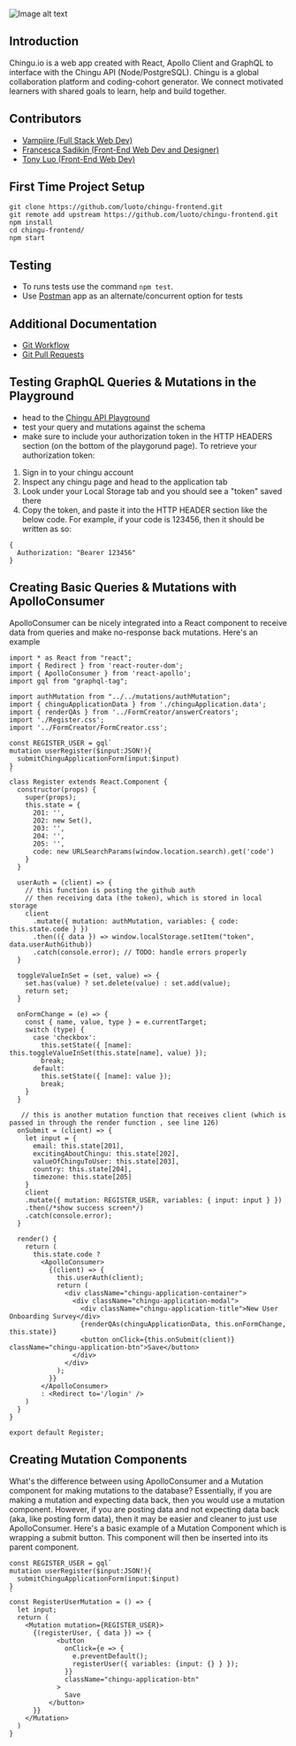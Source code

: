 ![Image alt text](https://i.imgur.com/Bbtlvom.png)

## Introduction
Chingu.io is a web app created with React, Apollo Client and GraphQL to interface with the Chingu API (Node/PostgreSQL). Chingu is a global collaboration platform and coding-cohort generator. We connect motivated learners with shared goals to learn, help and build together. 

## Contributors
* [Vampiire (Full Stack Web Dev)](https://github.com/the-vampiire)
* [Francesca Sadikin (Front-End Web Dev and Designer)](https://github.com/serpient)
* [Tony Luo (Front-End Web Dev)](https://github.com/luoto)


## First Time Project Setup
```
git clone https://github.com/luoto/chingu-frontend.git
git remote add upstream https://github.com/luoto/chingu-frontend.git
npm install
cd chingu-frontend/
npm start
```
## Testing
- To runs tests use the command `npm test`.
- Use [Postman](https://www.getpostman.com/) app as an alternate/concurrent option for tests

## Additional Documentation 
- [Git Workflow](https://project-match.gitbook.io/project-match/pull-request-guide)
- [Git Pull Requests](https://project-match.gitbook.io/project-match/git-pull-request-guide)

## Testing GraphQL Queries & Mutations in the Playground
- head to the [Chingu API Playground](https://api.chingu.io/graphql)
- test your query and mutations against the schema
- make sure to include your authorization token in the HTTP HEADERS section (on the bottom of the playgorund page). To retrieve your authorization token:
1. Sign in to your chingu account
2. Inspect any chingu page and head to the application tab
3. Look under your Local Storage tab and you should see a "token" saved there
4. Copy the token, and paste it into the HTTP HEADER section like the below code. For example, if your code is 123456, then it should be written as so:
```
{
  Authorization: "Bearer 123456"
}
```
## Creating Basic Queries & Mutations with ApolloConsumer
ApolloConsumer can be nicely integrated into a React component to receive data from queries and make no-response back mutations.
Here's an example
```
import * as React from "react";
import { Redirect } from 'react-router-dom';
import { ApolloConsumer } from 'react-apollo';
import gql from "graphql-tag";

import authMutation from "../../mutations/authMutation";
import { chinguApplicationData } from './chinguApplication.data';
import { renderQAs } from '../FormCreator/answerCreators';
import './Register.css';
import '../FormCreator/FormCreator.css';

const REGISTER_USER = gql`
mutation userRegister($input:JSON!){
  submitChinguApplicationForm(input:$input)
}
`
class Register extends React.Component {
  constructor(props) {
    super(props);
    this.state = {
      201: '',
      202: new Set(),
      203: '',
      204: '',
      205: '',
      code: new URLSearchParams(window.location.search).get('code')
    }
  }

  userAuth = (client) => {
    // this function is posting the github auth
    // then receiving data (the token), which is stored in local storage
    client
      .mutate({ mutation: authMutation, variables: { code: this.state.code } })
      .then(({ data }) => window.localStorage.setItem("token", data.userAuthGithub))
      .catch(console.error); // TODO: handle errors properly
  }

  toggleValueInSet = (set, value) => {
    set.has(value) ? set.delete(value) : set.add(value);
    return set;
  }
  
  onFormChange = (e) => {
    const { name, value, type } = e.currentTarget;
    switch (type) {
      case 'checkbox':
        this.setState({ [name]: this.toggleValueInSet(this.state[name], value) });
        break;
      default:
        this.setState({ [name]: value });
        break;
    }
  }

   // this is another mutation function that receives client (which is passed in through the render function , see line 126)
  onSubmit = (client) => {
    let input = {
      email: this.state[201],
      excitingAboutChingu: this.state[202],
      valueOfChinguToUser: this.state[203],
      country: this.state[204],
      timezone: this.state[205]
    }
    client
    .mutate({ mutation: REGISTER_USER, variables: { input: input } })
    .then(/*show success screen*/)
    .catch(console.error);
  }

  render() {
    return (
      this.state.code ?
        <ApolloConsumer>
          {(client) => {
            this.userAuth(client);
            return (
              <div className="chingu-application-container">
                <div className="chingu-application-modal">
                  <div className="chingu-application-title">New User Onboarding Survey</div>
                  {renderQAs(chinguApplicationData, this.onFormChange, this.state)}
                  <button onClick={this.onSubmit(client)} className="chingu-application-btn">Save</button>
                </div>
              </div>
            );
          }}
        </ApolloConsumer>
        : <Redirect to='/login' />
    )
  }
}

export default Register;
```
## Creating Mutation Components
What's the difference between using ApolloConsumer and a Mutation component for making mutations to the database?
Essentially, if you are making a mutation and expecting data back, then you would use a mutation component. 
However, if you are posting data and not expecting data back (aka, like posting form data), then it may be easier and cleaner to just use ApolloConsumer.
Here's a basic example of a Mutation Component which is wrapping a submit button. This component will then be inserted into its parent component.
```
const REGISTER_USER = gql`
mutation userRegister($input:JSON!){
  submitChinguApplicationForm(input:$input)
}
`
const RegisterUserMutation = () => {
  let input;
  return (
    <Mutation mutation={REGISTER_USER}>
      {(registerUser, { data }) => {
            <button
              onClick={e => {
                e.preventDefault();
                registerUser({ variables: {input: {} } });
              }}
              className="chingu-application-btn"
            >
              Save
          </button>
      }}
    </Mutation>
  )
}
```
